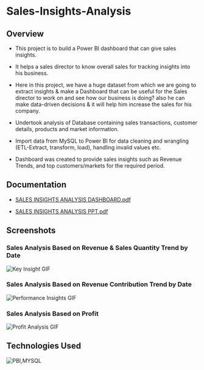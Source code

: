 # Sales-Insights-Analysis




## Overview

 
 - This project is to build a Power BI dashboard that can give sales insights.
 - It helps a sales director to know overall sales for tracking insights into his business.
 - Here in this project, we have a huge dataset from which we are going to extract insights & make a Dashboard that can be useful for the Sales director to work on and see how our business is doing? also he can make data-driven decisions & it will help him increase the sales for his company.

 - Undertook analysis of Database containing sales transactions, customer details, products and market information.
 - Import data from MySQL to Power BI for data cleaning and wrangling (ETL-Extract, transform, load), handling invalid values etc.
 - Dashboard was created to provide sales insights such as Revenue Trends, and top customers/markets for the required period.



## Documentation

 - [SALES INSIGHTS ANALYSIS DASHBOARD.pdf](https://github.com/Tank619/Sales-Insights-Analysis-/files/11131640/SALES.INSIGHTS.ANALYSIS.DASHBOARD.pdf)

 - [SALES INSIGHTS ANALYSIS PPT.pdf](https://github.com/Tank619/Sales-Insights-Analysis-/files/11131641/SALES.INSIGHTS.ANALYSIS.PPT.pdf)

 


## Screenshots
### Sales Analysis Based on Revenue & Sales Quantity Trend by Date
![Key Insight GIF](https://user-images.githubusercontent.com/71078584/229343215-465ffb10-88ad-45a5-b4fc-dc6978e67166.gif)


### Sales Analysis Based on Revenue Contribution Trend by Date
![Performance Insights GIF](https://user-images.githubusercontent.com/71078584/229343226-02b24b26-c93e-4fc7-b354-0dc465a07ad3.gif)


### Sales Analysis Based on Profit
![Profit Analysis GIF](https://user-images.githubusercontent.com/71078584/229343245-f65cbad0-0b75-4c2f-b8c2-31de993d18cb.gif)




## Technologies Used
![PBI,MYSQL](https://user-images.githubusercontent.com/71078584/229343573-c83e933a-461d-47d3-b69c-e79a82855db6.jpg)

